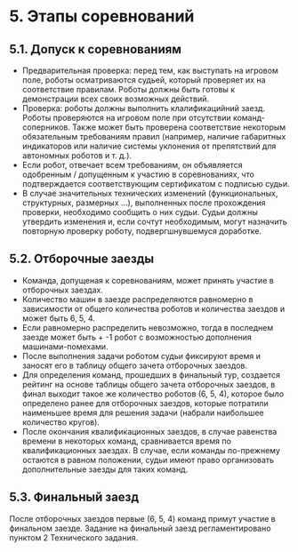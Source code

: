 # 5. Этапы соревнований

## 5.1. Допуск к соревнованиям

* Предварительная проверка: перед тем, как выступать на игровом поле, роботы осматриваются судьей, который проверяет их 
на соответствие правилам. Роботы должны быть готовы к демонстрации всех своих возможных действий.
* Проверка: роботы должны выполнить клалификацийний заезд. Роботы проверяются на игровом поле при отсутствии 
команд-соперников. Также может быть проверена соответствие некоторым обязательным требованиям правил (например, наличие 
габаритных индикаторов или наличие системы уклонения от препятствий для автономных роботов и т. д.).
* Если робот, отвечает всем требованиям, он объявляется одобренным / допущенным к участию в соревнованиях, что подтверждается соответствующим сертификатом с подписью судьи.
* В случае значительных технических изменений (функциональных, структурных, размерных ...), выполненных после прохождения проверки, необходимо сообщить о них судьи. Судьи должны утвердить изменения и, если сочтут необходимым, могут назначить повторную проверку роботу, подвергшнувшемуся доработке.

## 5.2. Отборочные заезды

* Команда, допущеная к соревнованиям, может принять участие в отборочных заездах.
* Количество машин в заезде распределяются равномерно в зависимости от общего количества роботов и количества заездов и 
может быть 6, 5, 4.
* Если равномерно распределить невозможно, тогда в последнем заезде может быть + -1 робот с возможностью дополнения 
машинами-помехами.
* После выполнения задачи роботом судьи фиксируют время и заносят его в таблицу общего зачета отборочных заездов.
* Для определения команд, прошедших в финальный тур, создается рейтинг на основе таблицы общего зачета отборочных заездов, в финал выходит такое же количество роботов (6, 5, 4), которое было определено ранее для отборочных заездов, которые потратили наименьшее время для решения задачи (набрали наибольшее количество кругов).
* После окончания квалификационных заездов, в случае равенства времени в некоторых команд, сравнивается время по 
квалификационных заездах. В случае, если команды по-прежнему остаются в равном положении, судьи имеют право организовать 
дополнительные заезды для таких команд.

## 5.3. Финальный заезд

После отборочных заездов первые (6, 5, 4) команд примут участие в финальном заезде. 
Задание на финальный заезд регламентировано пунктом 2 Технического задания.
